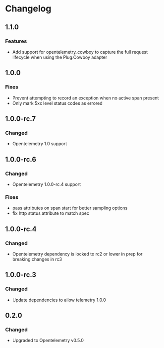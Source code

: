 # Changelog

## 1.1.0

### Features

* Add support for opentelemetry_cowboy to capture the full request lifecycle
  when using the Plug.Cowboy adapter

## 1.0.0

### Fixes

* Prevent attempting to record an exception when no active span present
* Only mark 5xx level status codes as errored

## 1.0.0-rc.7

### Changed

* Opentelemetry 1.0 support

## 1.0.0-rc.6

### Changed

* Opentelemetry 1.0.0-rc.4 support

### Fixes

* pass attributes on span start for better sampling options
* fix http status attribute to match spec

## 1.0.0-rc.4

### Changed

* Opentelemetry dependency is locked to rc2 or lower in prep for breaking changes in rc3

## 1.0.0-rc.3

### Changed

* Update dependencies to allow telemetry 1.0.0

## 0.2.0

### Changed

* Upgraded to Opentelemetry v0.5.0

